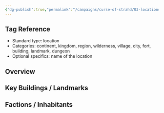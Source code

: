 ```yaml
---
{"dg-publish":true,"permalink":"/campaigns/curse-of-strahd/03-locations/vallaki/st-andral-s-church/","tags":["location/building/religious","location/city/vallaki"]}
---
```


## Tag Reference
- Standard type: location
- Categories: continent, kingdom, region, wilderness, village, city, fort, building, landmark, dungeon
- Optional specifics: name of the location

## Overview
<!-- Description, notable features, history -->

## Key Buildings / Landmarks
<!-- List of significant structures -->

## Factions / Inhabitants
<!-- Optional list of factions, NPCs, or creatures present -->
